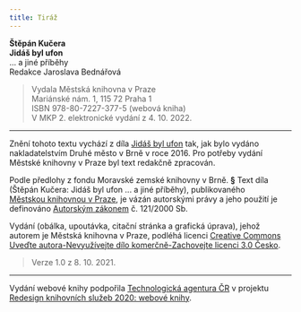 ```yaml
---
title: Tiráž
---
```


**Štěpán Kučera    
Jidáš byl ufon**  
… a jiné příběhy  
Redakce Jaroslava Bednářová  
> Vydala Městská knihovna v Praze  
Mariánské nám. 1, 115 72 Praha 1  
ISBN 978-80-7227-377-5 (webová kniha)  
V MKP 2. elektronické vydání z 4. 10. 2022.

***

Znění tohoto textu vychází z díla [Jidáš byl ufon](https://search.mlp.cz/cz/titul/jidas-byl-ufon/4224944/#book-content) tak, jak bylo vydáno nakladatelstvím Druhé město v Brně v roce 2016. Pro potřeby vydání Městské knihovny v Praze byl text redakčně zpracován.

Podle předlohy z fondu Moravské zemské knihovny v Brně.
**§**
Text díla (Štěpán Kučera: Jidáš byl ufon ... a jiné příběhy), publikovaného [Městskou knihovnou v Praze](https://www.mlp.cz/cz/), je vázán autorskými právy a jeho použití je definováno [Autorským zákonem](https://www.mkcr.cz/predpisy-zakonu-709.html) č. 121/2000 Sb.

Vydání (obálka, upoutávka, citační stránka a grafická úprava), jehož autorem je Městská knihovna v Praze, podléhá licenci [Creative Commons Uveďte autora-Nevyužívejte dílo komerčně-Zachovejte licenci 3.0 Česko](https://creativecommons.org/licenses/by-nc-sa/3.0/cz/).
> Verze 1.0 z 8. 10. 2021.


***

Vydání webové knihy podpořila [Technologická agentura ČR](https://www.tacr.cz/) v projektu [Redesign knihovních služeb 2020: webové knihy](https://starfos.tacr.cz/cs/project/TL04000391).